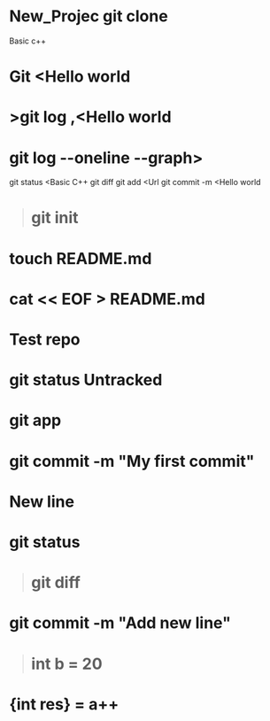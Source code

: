 # New_Projec git clone <url>
Basic c++
# Git <Hello world
# >git log ,<Hello world
# git log --oneline --graph>
git status <Basic C++
git diff <Url Hello World>
git add <Url
git commit -m  <Hello world
># git init
# touch README.md
# cat << EOF > README.md
 # Test repo
# git status  Untracked 
# git app 
# git commit -m "My first commit"
# New line
# git status 
> # git diff
# git commit -m "Add new line"
> # int b = 20
# {int res} = a++
